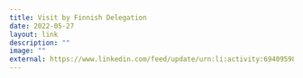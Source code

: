```yaml
---
title: Visit by Finnish Delegation
date: 2022-05-27
layout: link
description: ""
image: ""
external: https://www.linkedin.com/feed/update/urn:li:activity:6940959820229292032/
---
```

